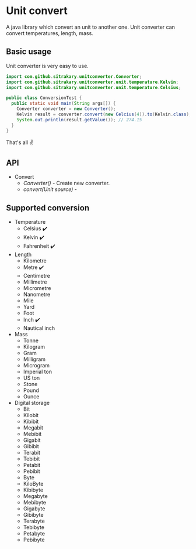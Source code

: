 # Unit convert

A java library which convert an unit to another one. Unit converter can convert temperatures, length, mass.

## Basic usage

Unit converter is very easy to use.
```java
import com.github.sitrakary.unitconverter.Converter;
import com.github.sitrakary.unitconverter.unit.temperature.Kelvin;
import com.github.sitrakary.unitconverter.unit.temperature.Celsius;

public class ConversionTest {
  public static void main(String args[]) {
    Converter converter = new Converter();
    Kelvin result = converter.convert(new Celcius(4)).to(Kelvin.class);
    System.out.println(result.getValue()); // 274.15
  }  
}
```

That's all :v:

## API
* Convert
  * _*Converter()*_ - Create new converter.
  * _*convert(Unit source)*_ -

## Supported conversion

* Temperature
  * Celsius :heavy_check_mark:
  * Kelvin :heavy_check_mark:
  * Fahrenheit :heavy_check_mark:
* Length
  * Kilometre
  * Metre :heavy_check_mark:
  * Centimetre
  * Millimetre
  * Micrometre
  * Nanometre
  * Mile
  * Yard
  * Foot
  * Inch :heavy_check_mark:
  * Nautical inch
* Mass
  * Tonne
  * Kilogram
  * Gram
  * Milligram
  * Microgram
  * Imperial ton
  * US ton
  * Stone
  * Pound
  * Ounce
* Digital storage
  * Bit
  * Kilobit
  * Kibibit
  * Megabit
  * Mebibit
  * Gigabit
  * Gibibit
  * Terabit
  * Tebibit
  * Petabit
  * Pebibit
  * Byte
  * KiloByte
  * Kibibyte
  * Megabyte
  * Mebibyte
  * Gigabyte
  * Gibibyte
  * Terabyte
  * Tebibyte
  * Petabyte
  * Pebibyte
  